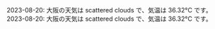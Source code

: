 
2023-08-20: 大阪の天気は scattered clouds で、気温は 36.32°C です。
2023-08-20: 大阪の天気は scattered clouds で、気温は 36.32°C です。
